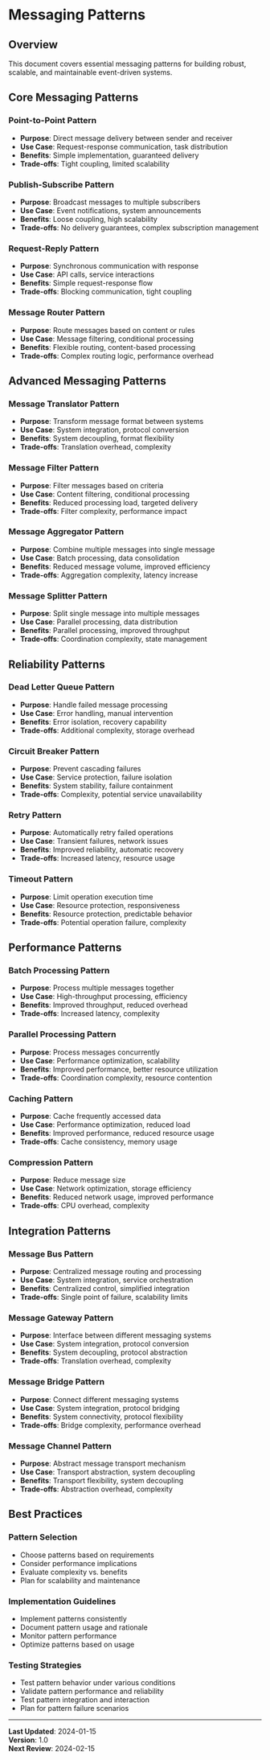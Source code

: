 # Messaging Patterns

## Overview

This document covers essential messaging patterns for building robust, scalable, and maintainable event-driven systems.

## Core Messaging Patterns

### Point-to-Point Pattern
- **Purpose**: Direct message delivery between sender and receiver
- **Use Case**: Request-response communication, task distribution
- **Benefits**: Simple implementation, guaranteed delivery
- **Trade-offs**: Tight coupling, limited scalability

### Publish-Subscribe Pattern
- **Purpose**: Broadcast messages to multiple subscribers
- **Use Case**: Event notifications, system announcements
- **Benefits**: Loose coupling, high scalability
- **Trade-offs**: No delivery guarantees, complex subscription management

### Request-Reply Pattern
- **Purpose**: Synchronous communication with response
- **Use Case**: API calls, service interactions
- **Benefits**: Simple request-response flow
- **Trade-offs**: Blocking communication, tight coupling

### Message Router Pattern
- **Purpose**: Route messages based on content or rules
- **Use Case**: Message filtering, conditional processing
- **Benefits**: Flexible routing, content-based processing
- **Trade-offs**: Complex routing logic, performance overhead

## Advanced Messaging Patterns

### Message Translator Pattern
- **Purpose**: Transform message format between systems
- **Use Case**: System integration, protocol conversion
- **Benefits**: System decoupling, format flexibility
- **Trade-offs**: Translation overhead, complexity

### Message Filter Pattern
- **Purpose**: Filter messages based on criteria
- **Use Case**: Content filtering, conditional processing
- **Benefits**: Reduced processing load, targeted delivery
- **Trade-offs**: Filter complexity, performance impact

### Message Aggregator Pattern
- **Purpose**: Combine multiple messages into single message
- **Use Case**: Batch processing, data consolidation
- **Benefits**: Reduced message volume, improved efficiency
- **Trade-offs**: Aggregation complexity, latency increase

### Message Splitter Pattern
- **Purpose**: Split single message into multiple messages
- **Use Case**: Parallel processing, data distribution
- **Benefits**: Parallel processing, improved throughput
- **Trade-offs**: Coordination complexity, state management

## Reliability Patterns

### Dead Letter Queue Pattern
- **Purpose**: Handle failed message processing
- **Use Case**: Error handling, manual intervention
- **Benefits**: Error isolation, recovery capability
- **Trade-offs**: Additional complexity, storage overhead

### Circuit Breaker Pattern
- **Purpose**: Prevent cascading failures
- **Use Case**: Service protection, failure isolation
- **Benefits**: System stability, failure containment
- **Trade-offs**: Complexity, potential service unavailability

### Retry Pattern
- **Purpose**: Automatically retry failed operations
- **Use Case**: Transient failures, network issues
- **Benefits**: Improved reliability, automatic recovery
- **Trade-offs**: Increased latency, resource usage

### Timeout Pattern
- **Purpose**: Limit operation execution time
- **Use Case**: Resource protection, responsiveness
- **Benefits**: Resource protection, predictable behavior
- **Trade-offs**: Potential operation failure, complexity

## Performance Patterns

### Batch Processing Pattern
- **Purpose**: Process multiple messages together
- **Use Case**: High-throughput processing, efficiency
- **Benefits**: Improved throughput, reduced overhead
- **Trade-offs**: Increased latency, complexity

### Parallel Processing Pattern
- **Purpose**: Process messages concurrently
- **Use Case**: Performance optimization, scalability
- **Benefits**: Improved performance, better resource utilization
- **Trade-offs**: Coordination complexity, resource contention

### Caching Pattern
- **Purpose**: Cache frequently accessed data
- **Use Case**: Performance optimization, reduced load
- **Benefits**: Improved performance, reduced resource usage
- **Trade-offs**: Cache consistency, memory usage

### Compression Pattern
- **Purpose**: Reduce message size
- **Use Case**: Network optimization, storage efficiency
- **Benefits**: Reduced network usage, improved performance
- **Trade-offs**: CPU overhead, complexity

## Integration Patterns

### Message Bus Pattern
- **Purpose**: Centralized message routing and processing
- **Use Case**: System integration, service orchestration
- **Benefits**: Centralized control, simplified integration
- **Trade-offs**: Single point of failure, scalability limits

### Message Gateway Pattern
- **Purpose**: Interface between different messaging systems
- **Use Case**: System integration, protocol conversion
- **Benefits**: System decoupling, protocol abstraction
- **Trade-offs**: Translation overhead, complexity

### Message Bridge Pattern
- **Purpose**: Connect different messaging systems
- **Use Case**: System integration, protocol bridging
- **Benefits**: System connectivity, protocol flexibility
- **Trade-offs**: Bridge complexity, performance overhead

### Message Channel Pattern
- **Purpose**: Abstract message transport mechanism
- **Use Case**: Transport abstraction, system decoupling
- **Benefits**: Transport flexibility, system decoupling
- **Trade-offs**: Abstraction overhead, complexity

## Best Practices

### Pattern Selection
- Choose patterns based on requirements
- Consider performance implications
- Evaluate complexity vs. benefits
- Plan for scalability and maintenance

### Implementation Guidelines
- Implement patterns consistently
- Document pattern usage and rationale
- Monitor pattern performance
- Optimize patterns based on usage

### Testing Strategies
- Test pattern behavior under various conditions
- Validate pattern performance and reliability
- Test pattern integration and interaction
- Plan for pattern failure scenarios

---

**Last Updated**: 2024-01-15  
**Version**: 1.0  
**Next Review**: 2024-02-15
